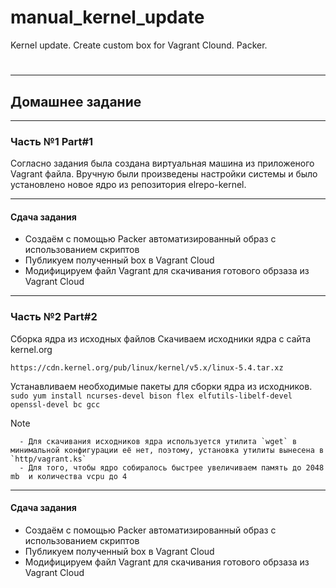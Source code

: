 # manual_kernel_update
Kernel update. Create custom box for Vagrant Clound. Packer.
#
---
## Домашнее задание 
---
###  Часть №1 Part#1

Согласно задания была создана виртуальная машина из приложеного Vagrant файла. Вручную были произведены настройки системы и было установлено новое ядро из репозитория elrepo-kernel.

---
#### Сдача задания

- Создаём с помощью Packer автоматизированный образ с использованием скриптов
- Публикуем полученный box в Vagrant Cloud
- Модифицируем файл Vagrant для скачивания готового обрзаза из Vagrant Cloud

---
### Часть №2 Part#2

Сборка ядра из исходных файлов
Скачиваем исходники ядра с сайта kernel.org
```
https://cdn.kernel.org/pub/linux/kernel/v5.x/linux-5.4.tar.xz
```
Устанавливаем необходимые пакеты для сборки ядра из исходников.
`sudo yum install ncurses-devel bison flex elfutils-libelf-devel openssl-devel bc gcc`

>[!Note]
>       - Для скачивания исходников ядра используется утилита `wget` в минимальной конфигурации её нет, поэтому, установка утилиты вынесена в `http/vagrant.ks`
>       - Для того, чтобы ядро собиралось быстрее увеличиваем память до 2048 mb  и количества vcpu до 4

---
#### Сдача задания

- Создаём с помощью Packer автоматизированный образ с использованием скриптов
- Публикуем полученный box в Vagrant Cloud
- Модифицируем файл Vagrant для скачивания готового обрзаза из Vagrant Cloud

